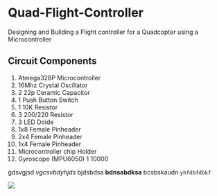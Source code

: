 # Quad-Flight-Controller
Designing and Building a Flight controller for a Quadcopter using a Microcontroller

## Circuit Components
1. Atmega328P Microcontroller
2. 16Mhz Crystal Oscillator
3. 2 22p Ceramic Capacitor
4. 1 Push Button Switch
5. 1 10K Resistor
6. 3 200/220 Resistor
7. 3 LED Doide
8. 1x8 Female Pinheader
9. 2x4 Female Pinheader
10. 1x4 Female Pinheader
11. Microcontroller chip Holder
12. Gyroscope (MPU6050) 1 10000

gdsvgjsd *vgcsvbdyhjds* bjdsbdsa **bdnsabdksa** bcsbskaudn ```yhfdbfdbkf``` 

![](https://imgur.com/3FhqVyF)
